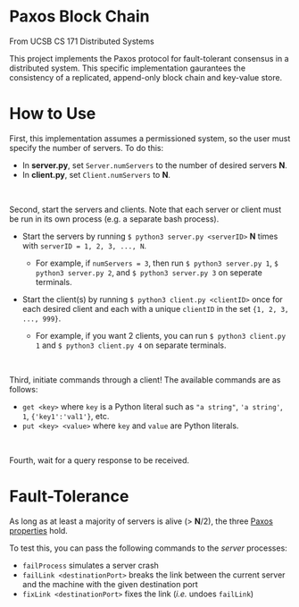 # Paxos Block Chain

From UCSB CS 171 Distributed Systems

This project implements the Paxos protocol for fault-tolerant consensus in a distributed system. This specific implementation gaurantees the consistency of a replicated, append-only block chain and key-value store.


# How to Use

First, this implementation assumes a permissioned system, so the user must specify the number of servers. To do this:

* In **server.py**, set `Server.numServers` to the number of desired servers **N**.
* In **client.py**, set `Client.numServers` to **N**.

<br/>

Second, start the servers and clients. Note that each server or client must be run in its own process (e.g. a separate bash process).

* Start the servers by running `$ python3 server.py <serverID>` **N** times with `serverID = 1, 2, 3, ..., N`.
   * For example, if `numServers = 3`, then run `$ python3 server.py 1`, `$ python3 server.py 2`, and `$ python3 server.py 3` on seperate terminals.

* Start the client(s) by running `$ python3 client.py <clientID>` once for each desired client and each with a unique `clientID` in the set `{1, 2, 3, ..., 999}`.
   * For example, if you want 2 clients, you can run `$ python3 client.py 1` and `$ python3 client.py 4` on separate terminals.

<br/>

Third, initiate commands through a client! The available commands are as follows:
* `get <key>` where `key` is a Python literal such as `"a string"`, `'a string'`, `1`, `{'key1':'val1'}`, etc.
* `put <key> <value>` where `key` and `value` are Python literals.

<br/>

Fourth, wait for a query response to be received.

# Fault-Tolerance

As long as at least a majority of servers is alive (> **N**/2), the three [Paxos properties](https://en.wikipedia.org/wiki/Paxos_(computer_science)#Safety_and_liveness_properties) hold.

To test this, you can pass the following commands to the _server_ processes:
* `failProcess` simulates a server crash
* `failLink <destinationPort>` breaks the link between the current server and the machine with the given destination port
* `fixLink <destinationPort>` fixes the link (_i.e._ undoes `failLink`)

